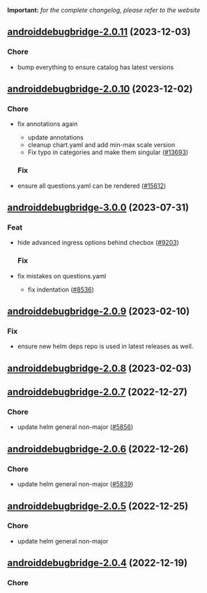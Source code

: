**Important:**
*for the complete changelog, please refer to the website*




## [androiddebugbridge-2.0.11](https://github.com/truecharts/charts/compare/androiddebugbridge-2.0.10...androiddebugbridge-2.0.11) (2023-12-03)

### Chore

- bump everything to ensure catalog has latest versions
  
  


## [androiddebugbridge-2.0.10](https://github.com/truecharts/charts/compare/androiddebugbridge-3.0.0...androiddebugbridge-2.0.10) (2023-12-02)

### Chore

- fix annotations again
  - update annotations
  - cleanup chart.yaml and add min-max scale version
  - Fix typo in categories and make them singular ([#13693](https://github.com/truecharts/charts/issues/13693))
  
  ### Fix

- ensure all questions.yaml can be rendered ([#15612](https://github.com/truecharts/charts/issues/15612))
  
  











## [androiddebugbridge-3.0.0](https://github.com/truecharts/charts/compare/androiddebugbridge-2.0.9...androiddebugbridge-3.0.0) (2023-07-31)

### Feat

- hide advanced ingress options behind checbox ([#9203](https://github.com/truecharts/charts/issues/9203))
  
  ### Fix

- fix mistakes on questions.yaml
  - fix indentation ([#8536](https://github.com/truecharts/charts/issues/8536))
  
  


## [androiddebugbridge-2.0.9](https://github.com/truecharts/charts/compare/androiddebugbridge-2.0.8...androiddebugbridge-2.0.9) (2023-02-10)

### Fix

- ensure new helm deps repo is used in latest releases as well.
  
  


## [androiddebugbridge-2.0.8](https://github.com/truecharts/charts/compare/androiddebugbridge-2.0.7...androiddebugbridge-2.0.8) (2023-02-03)




## [androiddebugbridge-2.0.7](https://github.com/truecharts/charts/compare/androiddebugbridge-2.0.6...androiddebugbridge-2.0.7) (2022-12-27)

### Chore

- update helm general non-major ([#5856](https://github.com/truecharts/charts/issues/5856))
  
  


## [androiddebugbridge-2.0.6](https://github.com/truecharts/charts/compare/androiddebugbridge-2.0.5...androiddebugbridge-2.0.6) (2022-12-26)

### Chore

- update helm general non-major ([#5839](https://github.com/truecharts/charts/issues/5839))
  
  


## [androiddebugbridge-2.0.5](https://github.com/truecharts/charts/compare/androiddebugbridge-2.0.4...androiddebugbridge-2.0.5) (2022-12-25)

### Chore

- update helm general non-major
  
  


## [androiddebugbridge-2.0.4](https://github.com/truecharts/charts/compare/androiddebugbridge-2.0.3...androiddebugbridge-2.0.4) (2022-12-19)

### Chore


